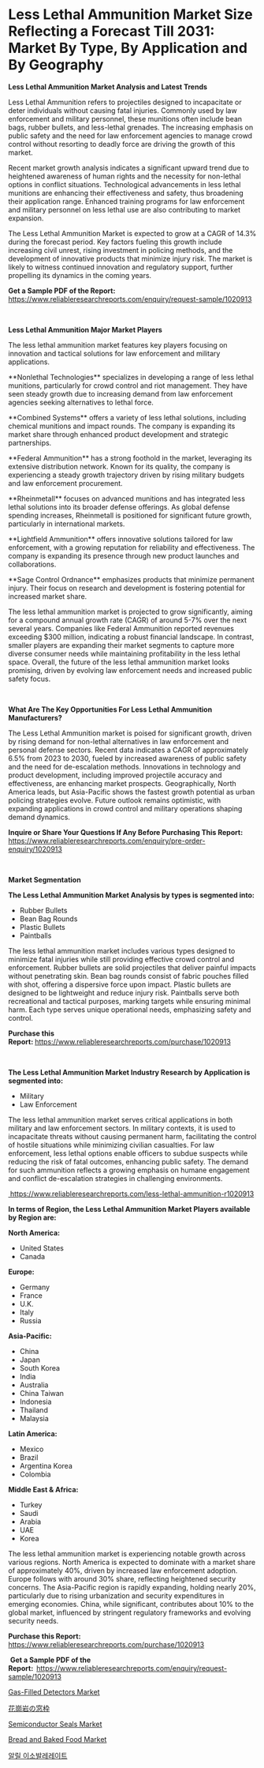 <p><h1>Less Lethal Ammunition Market Size Reflecting a Forecast Till 2031: Market By Type, By Application and By Geography</h1></p><p><strong>Less Lethal Ammunition Market Analysis and Latest Trends</strong></p>
<p><p>Less Lethal Ammunition refers to projectiles designed to incapacitate or deter individuals without causing fatal injuries. Commonly used by law enforcement and military personnel, these munitions often include bean bags, rubber bullets, and less-lethal grenades. The increasing emphasis on public safety and the need for law enforcement agencies to manage crowd control without resorting to deadly force are driving the growth of this market.</p><p>Recent market growth analysis indicates a significant upward trend due to heightened awareness of human rights and the necessity for non-lethal options in conflict situations. Technological advancements in less lethal munitions are enhancing their effectiveness and safety, thus broadening their application range. Enhanced training programs for law enforcement and military personnel on less lethal use are also contributing to market expansion.</p><p>The Less Lethal Ammunition Market is expected to grow at a CAGR of 14.3% during the forecast period. Key factors fueling this growth include increasing civil unrest, rising investment in policing methods, and the development of innovative products that minimize injury risk. The market is likely to witness continued innovation and regulatory support, further propelling its dynamics in the coming years.</p></p>
<p><strong>Get a Sample PDF of the Report:&nbsp;</strong> <a href="https://www.reliableresearchreports.com/enquiry/request-sample/1020913">https://www.reliableresearchreports.com/enquiry/request-sample/1020913</a></p>
<p>&nbsp;</p>
<p><strong>Less Lethal Ammunition Major Market Players</strong></p>
<p><p>The less lethal ammunition market features key players focusing on innovation and tactical solutions for law enforcement and military applications. </p><p>**Nonlethal Technologies** specializes in developing a range of less lethal munitions, particularly for crowd control and riot management. They have seen steady growth due to increasing demand from law enforcement agencies seeking alternatives to lethal force.</p><p>**Combined Systems** offers a variety of less lethal solutions, including chemical munitions and impact rounds. The company is expanding its market share through enhanced product development and strategic partnerships.</p><p>**Federal Ammunition** has a strong foothold in the market, leveraging its extensive distribution network. Known for its quality, the company is experiencing a steady growth trajectory driven by rising military budgets and law enforcement procurement.</p><p>**Rheinmetall** focuses on advanced munitions and has integrated less lethal solutions into its broader defense offerings. As global defense spending increases, Rheinmetall is positioned for significant future growth, particularly in international markets.</p><p>**Lightfield Ammunition** offers innovative solutions tailored for law enforcement, with a growing reputation for reliability and effectiveness. The company is expanding its presence through new product launches and collaborations.</p><p>**Sage Control Ordnance** emphasizes products that minimize permanent injury. Their focus on research and development is fostering potential for increased market share.</p><p>The less lethal ammunition market is projected to grow significantly, aiming for a compound annual growth rate (CAGR) of around 5-7% over the next several years. Companies like Federal Ammunition reported revenues exceeding $300 million, indicating a robust financial landscape. In contrast, smaller players are expanding their market segments to capture more diverse consumer needs while maintaining profitability in the less lethal space. Overall, the future of the less lethal ammunition market looks promising, driven by evolving law enforcement needs and increased public safety focus.</p></p>
<p>&nbsp;</p>
<p><strong>What Are The Key Opportunities For Less Lethal Ammunition Manufacturers?</strong></p>
<p><p>The Less Lethal Ammunition market is poised for significant growth, driven by rising demand for non-lethal alternatives in law enforcement and personal defense sectors. Recent data indicates a CAGR of approximately 6.5% from 2023 to 2030, fueled by increased awareness of public safety and the need for de-escalation methods. Innovations in technology and product development, including improved projectile accuracy and effectiveness, are enhancing market prospects. Geographically, North America leads, but Asia-Pacific shows the fastest growth potential as urban policing strategies evolve. Future outlook remains optimistic, with expanding applications in crowd control and military operations shaping demand dynamics.</p></p>
<p><strong>Inquire or Share Your Questions If Any Before Purchasing This Report:</strong> <a href="https://www.reliableresearchreports.com/enquiry/pre-order-enquiry/1020913">https://www.reliableresearchreports.com/enquiry/pre-order-enquiry/1020913</a></p>
<p>&nbsp;</p>
<p><strong>Market Segmentation</strong></p>
<p><strong>The Less Lethal Ammunition Market Analysis by types is segmented into:</strong></p>
<p><ul><li>Rubber Bullets</li><li>Bean Bag Rounds</li><li>Plastic Bullets</li><li>Paintballs</li></ul></p>
<p><p>The less lethal ammunition market includes various types designed to minimize fatal injuries while still providing effective crowd control and enforcement. Rubber bullets are solid projectiles that deliver painful impacts without penetrating skin. Bean bag rounds consist of fabric pouches filled with shot, offering a dispersive force upon impact. Plastic bullets are designed to be lightweight and reduce injury risk. Paintballs serve both recreational and tactical purposes, marking targets while ensuring minimal harm. Each type serves unique operational needs, emphasizing safety and control.</p></p>
<p><strong>Purchase this Report:&nbsp;</strong><a href="https://www.reliableresearchreports.com/purchase/1020913">https://www.reliableresearchreports.com/purchase/1020913</a></p>
<p>&nbsp;</p>
<p><strong>The Less Lethal Ammunition Market Industry Research by Application is segmented into:</strong></p>
<p><ul><li>Military</li><li>Law Enforcement</li></ul></p>
<p><p>The less lethal ammunition market serves critical applications in both military and law enforcement sectors. In military contexts, it is used to incapacitate threats without causing permanent harm, facilitating the control of hostile situations while minimizing civilian casualties. For law enforcement, less lethal options enable officers to subdue suspects while reducing the risk of fatal outcomes, enhancing public safety. The demand for such ammunition reflects a growing emphasis on humane engagement and conflict de-escalation strategies in challenging environments.</p></p>
<p><a href="https://www.reliableresearchreports.com/less-lethal-ammunition-r1020913">&nbsp;https://www.reliableresearchreports.com/less-lethal-ammunition-r1020913</a></p>
<p><strong>In terms of Region, the Less Lethal Ammunition Market Players available by Region are:</strong></p>
<p>
    <p> <strong> North America: </strong>
        <ul>
            <li>United States</li>
            <li>Canada</li>
        </ul>
        </p> 
    <p> <strong> Europe: </strong>
        <ul>
            <li>Germany</li>
            <li>France</li>
            <li>U.K.</li>
            <li>Italy</li>
            <li>Russia</li>
        </ul>
        </p> 
    <p> <strong> Asia-Pacific: </strong>
        <ul>
            <li>China</li>
            <li>Japan</li>
            <li>South Korea</li>
            <li>India</li>
            <li>Australia</li>
            <li>China Taiwan</li>
            <li>Indonesia</li>
            <li>Thailand</li>
            <li>Malaysia</li>
        </ul>
        </p> 
    <p> <strong> Latin America: </strong>
        <ul>
            <li>Mexico</li>
            <li>Brazil</li>
            <li>Argentina Korea</li>
            <li>Colombia</li>
        </ul>
        </p> 
    <p> <strong> Middle East & Africa: </strong>
        <ul>
            <li>Turkey</li>
            <li>Saudi</li>
            <li>Arabia</li>
            <li>UAE</li>
            <li>Korea</li>
        </ul>
    </p>
    </p>
<p><p>The less lethal ammunition market is experiencing notable growth across various regions. North America is expected to dominate with a market share of approximately 40%, driven by increased law enforcement adoption. Europe follows with around 30% share, reflecting heightened security concerns. The Asia-Pacific region is rapidly expanding, holding nearly 20%, particularly due to rising urbanization and security expenditures in emerging economies. China, while significant, contributes about 10% to the global market, influenced by stringent regulatory frameworks and evolving security needs.</p></p>
<p><strong>Purchase this Report: </strong><a href="https://www.reliableresearchreports.com/purchase/1020913">https://www.reliableresearchreports.com/purchase/1020913</a></p>
<p>&nbsp;<strong>Get a Sample PDF of the Report:&nbsp;&nbsp;</strong><a href="https://www.reliableresearchreports.com/enquiry/request-sample/1020913">https://www.reliableresearchreports.com/enquiry/request-sample/1020913</a></p>
<p><strong></strong></p>
<p><p><a href="https://medium.com/@calekuhlman/in-the-gas-filled-detectors-market-the-main-focus-is-on-keeping-costs-low-and-getting-the-most-6eb263913698">Gas-Filled Detectors Market</a></p><p><a href="https://medium.com/@larrylemkert567/%E3%82%B0%E3%83%AD%E3%83%BC%E3%83%90%E3%83%AB%E3%82%B0%E3%83%A9%E3%83%8B%E3%83%83%E3%83%88%E3%82%A6%E3%82%A3%E3%83%B3%E3%83%89%E3%82%A6%E3%82%B7%E3%83%AB%E3%83%9E%E3%83%BC%E3%82%B1%E3%83%83%E3%83%88%E3%81%AE%E3%83%88%E3%83%AC%E3%83%B3%E3%83%89%E3%81%A8%E9%9D%A9%E6%96%B0-%E5%89%8D%E5%90%91%E3%81%8D%E3%81%AA%E5%88%86%E6%9E%90-2024%E5%B9%B4-2031%E5%B9%B4-6baee53392c5">花崗岩の窓枠</a></p><p><a href="https://issuu.com/reportprime-2/docs/semiconductor-seals-market-size-203_222897e09625a2">Semiconductor Seals Market</a></p><p><a href="https://medium.com/@chadlabadie2023/this-bread-and-baked-food-market-research-report-evaluates-the-key-market-trends-drivers-and-763c134a8425">Bread and Baked Food Market</a></p><p><a href="https://medium.com/@marielesch2023/%EC%84%B8%EA%B3%84-allyl-isovalerate-market-%EC%9D%80-2024%EC%97%90%EC%84%9C-2031%EB%A1%9C-%EC%97%B0%ED%8F%89%EA%B7%A0-%EC%A6%9D%EA%B0%80%EC%9C%A8%EC%9D%84-%EB%B3%B4%EC%9D%BC-%EA%B2%83%EC%9C%BC%EB%A1%9C-%EC%98%88%EC%83%81%EB%90%A9%EB%8B%88%EB%8B%A4-8a2dfd7066a1">알릴 이소발레레이트</a></p></p>